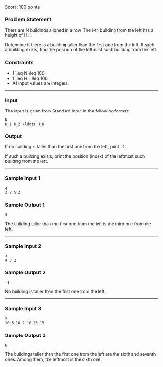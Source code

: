 Score: 100 points

### Problem Statement

There are N buildings aligned in a row. The i-th building from the left has a height of H\_i.

Determine if there is a building taller than the first one from the left. If such a building exists, find the position of the leftmost such building from the left.

### Constraints

* 1 \leq N \leq 100
* 1 \leq H\_i \leq 100
* All input values are integers.

---

### Input

The input is given from Standard Input in the following format:

```
N
H_1 H_2 \ldots H_N
```

### Output

If no building is taller than the first one from the left, print `-1`.

If such a building exists, print the position (index) of the leftmost such building from the left.

---

### Sample Input 1

```
4
3 2 5 2
```

### Sample Output 1

```
3
```

The building taller than the first one from the left is the third one from the left.

---

### Sample Input 2

```
3
4 3 2
```

### Sample Output 2

```
-1
```

No building is taller than the first one from the left.

---

### Sample Input 3

```
7
10 5 10 2 10 13 15
```

### Sample Output 3

```
6
```

The buildings taller than the first one from the left are the sixth and seventh ones. Among them, the leftmost is the sixth one.